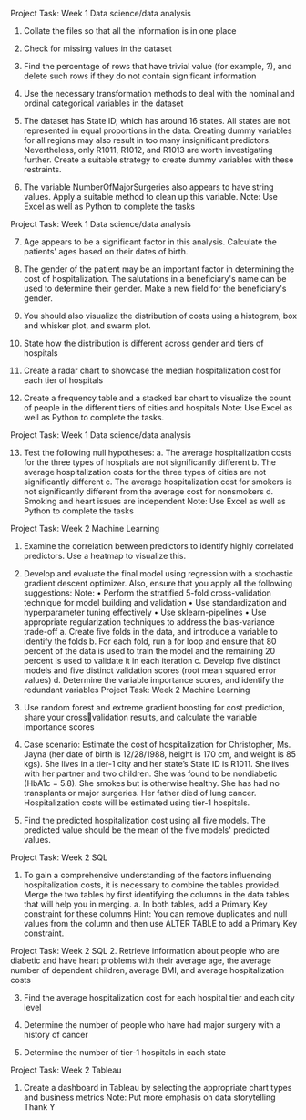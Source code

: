 ﻿Project Task: Week 1
Data science/data analysis

1. Collate the files so that all the information is in one place

2. Check for missing values in the dataset

3. Find the percentage of rows that have trivial value (for example, ?), and delete such rows if 
they do not contain significant information

4. Use the necessary transformation methods to deal with the nominal and ordinal 
categorical variables in the dataset

5. The dataset has State ID, which has around 16 states. All states are not represented in 
equal proportions in the data. Creating dummy variables for all regions may also result in 
too many insignificant predictors. Nevertheless, only R1011, R1012, and R1013 are worth 
investigating further. Create a suitable strategy to create dummy variables with these 
restraints.

6. The variable NumberOfMajorSurgeries also appears to have string values. Apply a suitable 
method to clean up this variable.
Note: Use Excel as well as Python to complete the tasks

Project Task: Week 1
Data science/data analysis

7. Age appears to be a significant factor in this analysis. Calculate the patients' ages based on 
their dates of birth.

8. The gender of the patient may be an important factor in determining the cost of 
hospitalization. The salutations in a beneficiary's name can be used to determine their 
gender. Make a new field for the beneficiary's gender.

9. You should also visualize the distribution of costs using a histogram, box and whisker plot, 
and swarm plot.

10. State how the distribution is different across gender and tiers of hospitals

11. Create a radar chart to showcase the median hospitalization cost for each tier of hospitals

12. Create a frequency table and a stacked bar chart to visualize the count of people in the 
different tiers of cities and hospitals
Note: Use Excel as well as Python to complete the tasks.

Project Task: Week 1
Data science/data analysis

13. Test the following null hypotheses:
a. The average hospitalization costs for the three types of hospitals are not significantly 
different
b. The average hospitalization costs for the three types of cities are not significantly 
different
c. The average hospitalization cost for smokers is not significantly different from the 
average cost for nonsmokers
d. Smoking and heart issues are independent
Note: Use Excel as well as Python to complete the tasks

Project Task: Week 2
Machine Learning

1. Examine the correlation between predictors to identify highly correlated predictors. Use a 
heatmap to visualize this.

2. Develop and evaluate the final model using regression with a stochastic gradient descent 
optimizer. Also, ensure that you apply all the following suggestions:
Note: 
• Perform the stratified 5-fold cross-validation technique for model building and validation
• Use standardization and hyperparameter tuning effectively
• Use sklearn-pipelines
• Use appropriate regularization techniques to address the bias-variance trade-off
a. Create five folds in the data, and introduce a variable to identify the folds
b. For each fold, run a for loop and ensure that 80 percent of the data is used to train the model 
and the remaining 20 percent is used to validate it in each iteration
c. Develop five distinct models and five distinct validation scores (root mean squared error values)
d. Determine the variable importance scores, and identify the redundant variables
Project Task: Week 2
Machine Learning

3. Use random forest and extreme gradient boosting for cost prediction, share your crossvalidation results, and calculate the variable importance scores

4. Case scenario:
Estimate the cost of hospitalization for Christopher, Ms. Jayna (her date of birth is 
12/28/1988, height is 170 cm, and weight is 85 kgs). She lives in a tier-1 city and her state’s 
State ID is R1011. She lives with her partner and two children. She was found to be 
nondiabetic (HbA1c = 5.8). She smokes but is otherwise healthy. She has had no 
transplants or major surgeries. Her father died of lung cancer. Hospitalization costs will be 
estimated using tier-1 hospitals.

5. Find the predicted hospitalization cost using all five models. The predicted value should be 
the mean of the five models' predicted values.

Project Task: Week 2
SQL
1. To gain a comprehensive understanding of the factors influencing hospitalization costs, it 
is necessary to combine the tables provided. Merge the two tables by first identifying the 
columns in the data tables that will help you in merging.
a. In both tables, add a Primary Key constraint for these columns
Hint: You can remove duplicates and null values from the column and then use ALTER TABLE 
to add a Primary Key constraint.

Project Task: Week 2
SQL
2. Retrieve information about people who are diabetic and have heart problems with their 
average age, the average number of dependent children, average BMI, and average 
hospitalization costs

3. Find the average hospitalization cost for each hospital tier and each city level

4. Determine the number of people who have had major surgery with a history of cancer

5. Determine the number of tier-1 hospitals in each state

Project Task: Week 2
Tableau
1. Create a dashboard in Tableau by selecting the appropriate chart types and 
business metrics
Note: Put more emphasis on data storytelling
Thank Y